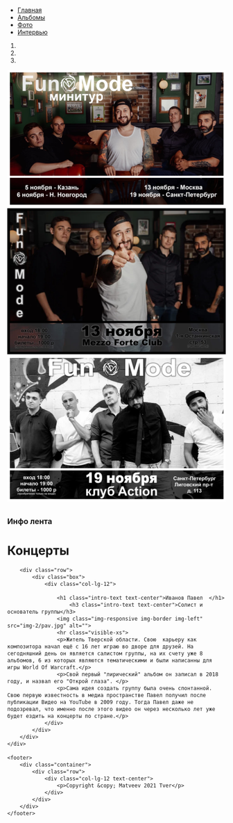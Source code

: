 <!DOCTYPE html>
<head>
<meta charset="utf-8">
<title>Fun mode</title>
<link href="css/bootstrap.min.css" rel="stylesheet">
<link href="css/business-casual.css" rel="stylesheet">
</head>
<body>
<nav class="navbar navbar-default" role="navigation">
<div class="container">
            <div class="collapse navbar-collapse" id="bs-example-navbar-collapse-1">
                <ul class="nav navbar-nav">
                    <li>
                        <a href="index.html">Главная</a>
                    </li>
                    <li>
                        <a href="album.html">Альбомы</a>
                    </li>
                    <li>
                        <a href="foto1.html">Фото</a>
                    </li>
                    <li>
                        <a href="video.html">Интервью</a>
                    </li>
                </ul>
            </div>
        </div>
</nav>
    <div class="container">
        <div class="row">
            <div class="box">
                <div class="col-lg-12 text-center">
                    <div id="carousel-example-generic" class="carousel slide">
                        <ol class="carousel-indicators hidden-xs">
                            <li data-target="#carousel-example-generic" data-slide-to="0" class="active"></li>
                            <li data-target="#carousel-example-generic" data-slide-to="1"></li>
                            <li data-target="#carousel-example-generic" data-slide-to="2"></li>
                        </ol>
                        <div class="carousel-inner">
                            <div class="item active">
                                <img class="img-responsive img-full" src="img-2/tur1.jpg" alt="">
                            </div>
                            <div class="item">
                                <img class="img-responsive img-full" src="img-2/tur2.jpg" alt="">
                            </div>
                            <div class="item">
                                <img class="img-responsive img-full" src="img-2/tur3.jpg" alt="">
                            </div>
                        </div>
                        <a class="left carousel-control" href="#carousel-example-generic" data-slide="prev">
                            <span class="icon-prev"></span>
                        </a>
                        <a class="right carousel-control" href="#carousel-example-generic" data-slide="next">
                            <span class="icon-next"></span>
                        </a>
                    </div>
                    <h2 class="brand-before">
                        <small>Инфо лента</small>
                    </h2>
                    <h1 class="brand-name">Концерты</h1>
                </div>
            </div>
        </div>

        <div class="row">
            <div class="box">
                <div class="col-lg-12">
                 
                    <h1 class="intro-text text-center">Иванов Павел  </h1>
                        <h3 class="intro-text text-center">Солист и основатель группы</h3>
                    <img class="img-responsive img-border img-left" src="img-2/pav.jpg" alt="">
                    <hr class="visible-xs">
                    <p>Житель Тверской области. Свою  карьеру как композитора начал ещё с 16 лет играю во дворе для друзей. На сегодняшний день он является салистом группы, на их счету уже 8 альбомов, 6 из которых являются тематическими и были написанны для игры World Of Warcraft.</p>
                    <p>Свой первый "лирический" альбом он записал в 2018 году, и назвал его "Открой глаза". </p>
                    <p>Сама идея создать группу была очень спонтанной. Свою первую известность в медиа пространстве Павел получил после публикации Видео на YouTube в 2009 году. Тогда Павел даже не подозревал, что именно после этого видео он через несколько лет уже будет ездить на концерты по стране.</p>
                </div>
            </div>
        </div>
    </div>

    <footer>
        <div class="container">
            <div class="row">
                <div class="col-lg-12 text-center">
                    <p>Copyright &copy; Matveev 2021 Tver</p>
                </div>
            </div>
        </div>
    </footer>
<script src="js/jquery.js"></script>
<script src="js/bootstrap.min.js"></script>
<script>
$('.carousel').carousel({
interval: 5000})
</script>
</body>
</html>
